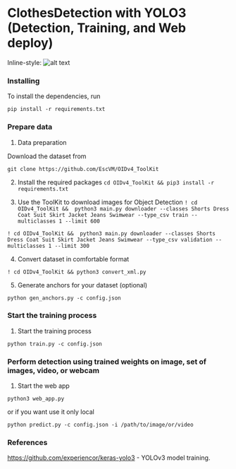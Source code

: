 # ClothesDetection with YOLO3 (Detection, Training, and Web deploy)

Inline-style: 
![alt text](https://github.com/maximenkooo/ClothesDetection/tree/master/output/Gentlemen.png)

### Installing
To install the dependencies, run

```pip install -r requirements.txt```

### Prepare data
1. Data preparation

Download the dataset from 

```git clone https://github.com/EscVM/OIDv4_ToolKit```

2. Install the required packages
```cd OIDv4_ToolKit && pip3 install -r requirements.txt```

3. Use the ToolKit to download images for Object Detection
```! cd OIDv4_ToolKit &&  python3 main.py downloader --classes Shorts Dress Coat Suit Skirt Jacket Jeans Swimwear --type_csv train --multiclasses 1 --limit 600```

```! cd OIDv4_ToolKit &&  python3 main.py downloader --classes Shorts Dress Coat Suit Skirt Jacket Jeans Swimwear --type_csv validation --multiclasses 1 --limit 300```

4. Convert dataset in comfortable format

```! cd OIDv4_ToolKit && python3 convert_xml.py```

5. Generate anchors for your dataset (optional)

```python gen_anchors.py -c config.json```

### Start the training process
1. Start the training process

```python train.py -c config.json```

### Perform detection using trained weights on image, set of images, video, or webcam
1. Start the web app

```python3 web_app.py```

or if you want use it only local

```python predict.py -c config.json -i /path/to/image/or/video```

### References
https://github.com/experiencor/keras-yolo3 - YOLOv3 model training.